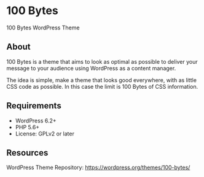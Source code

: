 # 100 Bytes
100 Bytes WordPress Theme

## About

100 Bytes is a theme that aims to look as optimal as possible to deliver your message to your audience using WordPress as a content manager.

The idea is simple, make a theme that looks good everywhere, with as little CSS code as possible. In this case the limit is 100 Bytes of CSS information.

## Requirements

- WordPress 6.2+
- PHP 5.6+
- License: GPLv2 or later

## Resources

WordPress Theme Repository: https://wordpress.org/themes/100-bytes/
